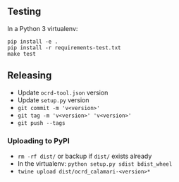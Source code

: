 Testing
-------
In a Python 3 virtualenv:

~~~
pip install -e .
pip install -r requirements-test.txt
make test
~~~

Releasing
---------
* Update `ocrd-tool.json` version
* Update `setup.py` version
* `git commit -m 'v<version>'`
* `git tag -m 'v<version>' 'v<version>'`
* `git push --tags`

### Uploading to PyPI
* `rm -rf dist/` or backup if `dist/` exists already
* In the virtualenv: `python setup.py sdist bdist_wheel`
* `twine upload dist/ocrd_calamari-<version>*`
